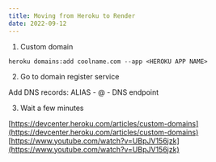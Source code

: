 ```yaml
---
title: Moving from Heroku to Render
date: 2022-09-12
---
```


1. Custom domain

```
heroku domains:add coolname.com --app <HEROKU APP NAME>
```

2. Go to domain register service

Add DNS records: ALIAS - @ - DNS endpoint

3. Wait a few minutes

[https://devcenter.heroku.com/articles/custom-domains](https://devcenter.heroku.com/articles/custom-domains)
[https://www.youtube.com/watch?v=UBpJV156jzk](https://www.youtube.com/watch?v=UBpJV156jzk)
